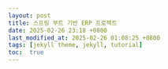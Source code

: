 ```yaml
---
layout: post
title: 스프링 부트 기반 ERP 프로젝트
date: 2025-02-26 23:18 +0800
last_modified_at: 2025-02-26 01:08:25 +0800
tags: [jekyll theme, jekyll, tutorial]
toc:  true
---
```

<!-- 풀스택 파이널 **ERP 프로젝트** 
{: .message }

## 풀스택 과정 파이널 프로젝트
커피관련 회사의 ERP 시스템을 구축중에서 근태관리와 급여관리를 담당하였습니다다

슬라이드 링크 : (https://docs.google.com/presentation/d/1e_4T_wU4pqAiIaU78E76P5cY1PbcHTsW/edit#slide=id.p1).

### 개요
- 기간 : 2025-01-24~2025-02-25
- 인원 : 5명
> 본 프로젝트는 국비지원 훈련과정 중 진행한 파이널 팀 프로젝트입니다. 
> 근태관리, 급여관리를 맡게 되었습니다
> 출결관리, 연차 및 재택 신청, 사용 현황 시각화화 및 페이지 구현
> Spring에 대한 이해 및 숙련도 향상, vUE 사용경험을 위한 팀 프로젝트 진행(FE/BE)

> Overview

[근태 관리](./출결 근태.png "출결 관리")
[근태 관리](./출결 현황.png "출결 현환 확인")
[연차 관리](./연차 초기화.png "연차 초기화")
[연차 관리](./연차 초기화 후의 그래프.png "연차 초기화 후의 그래프")
[급여 관리](./급여여.png "직원별 급여내역서 출력")

 <a href="https://docs.google.com/presentation/d/1e_4T_wU4pqAiIaU78E76P5cY1PbcHTsW/edit#slide=id.p1"></a> -->

